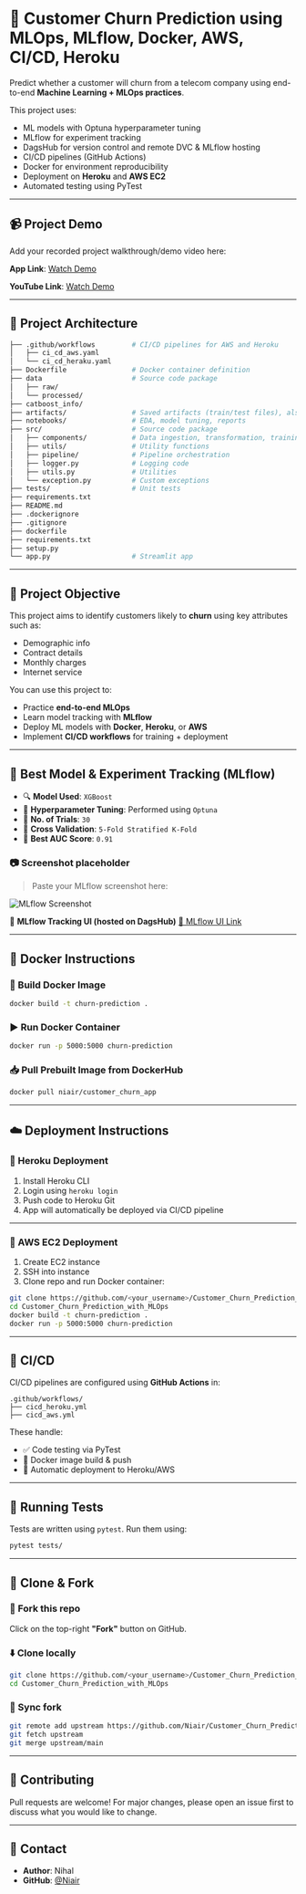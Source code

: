 # 🧠 Customer Churn Prediction using MLOps, MLflow, Docker, AWS, CI/CD, Heroku

Predict whether a customer will churn from a telecom company using end-to-end **Machine Learning + MLOps practices**.

This project uses:
- ML models with Optuna hyperparameter tuning
- MLflow for experiment tracking
- DagsHub for version control and remote DVC & MLflow hosting
- CI/CD pipelines (GitHub Actions)
- Docker for environment reproducibility
- Deployment on **Heroku** and **AWS EC2**
- Automated testing using PyTest

---

## 📹 Project Demo

Add your recorded project walkthrough/demo video here:

**App Link**: [Watch Demo](https://customer-churn-prediction-11x8.onrender.com)

**YouTube Link**: [Watch Demo](https://youtube.com/...)


---

## 🚀 Project Architecture

```bash
├── .github/workflows         # CI/CD pipelines for AWS and Heroku
│   ├── ci_cd_aws.yaml         
│   └── ci_cd_heraku.yaml
├── Dockerfile                # Docker container definition
├── data                      # Source code package
│   ├── raw/                  
│   └── processed/
├── catboost_info/  
├── artifacts/                # Saved artifacts (train/test files), also cuntains the model.pkl
├── notebooks/                # EDA, model tuning, reports
├── src/                      # Source code package
│   ├── components/           # Data ingestion, transformation, training
│   ├── utils/                # Utility functions
│   ├── pipeline/             # Pipeline orchestration
│   ├── logger.py             # Logging code
│   ├── utils.py              # Utilities
│   └── exception.py          # Custom exceptions
├── tests/                    # Unit tests
├── requirements.txt
├── README.md
├── .dockerignore
├── .gitignore
├── dockerfile
├── requirements.txt
├── setup.py
└── app.py                    # Streamlit app
````

---

## 📌 Project Objective

This project aims to identify customers likely to **churn** using key attributes such as:

* Demographic info
* Contract details
* Monthly charges
* Internet service

You can use this project to:

* Practice **end-to-end MLOps**
* Learn model tracking with **MLflow**
* Deploy ML models with **Docker**, **Heroku**, or **AWS**
* Implement **CI/CD workflows** for training + deployment

---

## 🧠 Best Model & Experiment Tracking (MLflow)

* 🔍 **Model Used**: `XGBoost`
* 🧪 **Hyperparameter Tuning**: Performed using `Optuna`
* 🧪 **No. of Trials**: `30`
* 🔁 **Cross Validation**: `5-Fold Stratified K-Fold`
* 🥇 **Best AUC Score**: `0.91`

### 📷 Screenshot placeholder

> Paste your MLflow screenshot here:

![MLflow Screenshot](assets/mlflow_best_model.png)

📎 **MLflow Tracking UI (hosted on DagsHub)**
[🔗 MLflow UI Link](https://dagshub.com/Niair/Customer_Churn_Prediction_using_MLOpps_MLflow_AWS_CI-CD.mlflow/#/experiments/40?searchFilter=&orderByKey=attributes.start_time&orderByAsc=false&startTime=ALL&lifecycleFilter=Active&modelVersionFilter=All+Runs&datasetsFilter=W10%3D)

---

## 🐳 Docker Instructions

### 🔧 Build Docker Image

```bash
docker build -t churn-prediction .
```

### ▶️ Run Docker Container

```bash
docker run -p 5000:5000 churn-prediction
```

### 📥 Pull Prebuilt Image from DockerHub

```bash
docker pull niair/customer_churn_app
```

---

## ☁️ Deployment Instructions

### 🔹 Heroku Deployment

1. Install Heroku CLI
2. Login using `heroku login`
3. Push code to Heroku Git
4. App will automatically be deployed via CI/CD pipeline

---

### 🔸 AWS EC2 Deployment

1. Create EC2 instance
2. SSH into instance
3. Clone repo and run Docker container:

```bash
git clone https://github.com/<your_username>/Customer_Churn_Prediction_with_MLOps.git
cd Customer_Churn_Prediction_with_MLOps
docker build -t churn-prediction .
docker run -p 5000:5000 churn-prediction
```

---

## 🔁 CI/CD

CI/CD pipelines are configured using **GitHub Actions** in:

```
.github/workflows/
├── cicd_heroku.yml
├── cicd_aws.yml
```

These handle:

* ✅ Code testing via PyTest
* 🔁 Docker image build & push
* 🚀 Automatic deployment to Heroku/AWS

---

## 🧪 Running Tests

Tests are written using `pytest`. Run them using:

```bash
pytest tests/
```

---

## 🔗 Clone & Fork

### 🔁 Fork this repo

Click on the top-right **"Fork"** button on GitHub.

### ⬇️ Clone locally

```bash
git clone https://github.com/<your_username>/Customer_Churn_Prediction_with_MLOps.git
cd Customer_Churn_Prediction_with_MLOps
```

### 🔄 Sync fork

```bash
git remote add upstream https://github.com/Niair/Customer_Churn_Prediction_with_MLOps.git
git fetch upstream
git merge upstream/main
```

---

## 🤝 Contributing

Pull requests are welcome! For major changes, please open an issue first to discuss what you would like to change.

---

## 🙋 Contact

* **Author**: Nihal
* **GitHub**: [@Niair](https://github.com/Niair)

```
